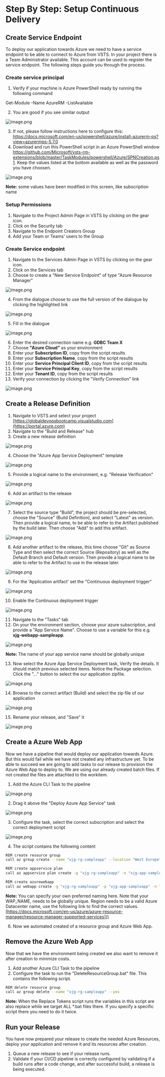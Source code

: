 # Step By Step: Setup Continuous Delivery #

## Create Service Endpoint ##
To deploy our application towards Azure we need to have a service endpoint to be able to connect to Azure from VSTS. 
In your project there is a Team Administrator available. This account can be used to register the service endpoint. The following steps guide you through the process. 

### Create service principal
1. Verify if your machine is Azure PowerShell ready by running the following command

Get-Module -Name AzureRM -ListAvailable

2. You are good if you see similar output

![image.png](.attachments/image-c3c82b1f-38d5-4071-9930-2f0b4f0744c8.png)

3. If not, please follow instructions here to configure this: https://docs.microsoft.com/en-us/powershell/azure/install-azurerm-ps?view=azurermps-5.7.0
4. Download and run this PowerShell script in an Azure PowerShell window https://github.com/Microsoft/vsts-rm-extensions/blob/master/TaskModules/powershell/Azure/SPNCreation.ps1.
Keep the values listed at the bottom available as well as the password you have choosen.

![image.png](.attachments/image-303a048e-656e-4bc9-97ac-f6ba1dab83e8.png)

**Note:** some values have been modified in this screen, like subscription name

### Setup Permissions
1. Navigate to the Project Admin Page in VSTS by clicking on the gear icon.
2. Click on the Security tab
3. Navigate to the Endpoint Creators Group
4. Add your Team or Teams' users to the Group

### Create Service endpoint
1. Navigate to the Services Admin Page in VSTS by clicking on the gear icon.
2. Click on the Services tab
3. Choose to create a "New Service Endpoint" of type "Azure Resource Manager"

![image.png](.attachments/image-d2ada4a4-2448-4884-ad0c-d8fe6445622a.png)

4. From the dialogue choose to use the full version of the dialogue by clicking the highlighted link

![image.png](.attachments/image-b60e9c9f-686e-49c0-9757-e4ef8abc8297.png)

5. Fill in the dialogue

![image.png](.attachments/image-d502980a-4f2e-471b-a56f-a69ad75f4b22.png)

6. Enter the desired connection name e.g. **GDBC Team X**
7. Choose **"Azure Cloud"** as your environment
8. Enter your **Subscription ID**, copy from the script results
9. Enter your **Subscription Name**, copy from the script results
10. Enter your **Service Principal Client ID**, copy from the script results
11. Enter your **Service Principal Key**, copy from the script results
12. Enter your **Tenant ID**, copy from the script results
13. Verify your connection by clicking the "Verify Connection" link

![image.png](.attachments/image-9fe14e05-975c-4745-83cd-86bc2f5b560c.png)

## Create a Release Definition ##
1. Navigate to VSTS and select your project
[https://globaldevopsbootcamp.visualstudio.com](https://portal.azure.com)
2. Navigate to the "Build and Release" hub
3. Create a new release definition

![image.png](.attachments/image-9e654f5a-6d8e-42a5-970f-7f8781346e98.png)

4. Choose the "Azure App Service Deployment" template

![image.png](.attachments/image-9fbb0fa1-5543-479d-8608-8caa930ac5e7.png)

5. Provide a logical name to the environment, e.g. "Release Verification"

![image.png](.attachments/image-77546d6e-af41-4221-a388-39ec58604bc4.png)

6. Add an artifact to the release 

![image.png](.attachments/image-29ce8775-a6d7-4337-82db-7a771e111be4.png)

7. Select the source type "Build", the project should be pre-selected, choose the "Source" (Build Definition), and select "Latest" as version. Then provide a logical name, to be able to refer to the Artifact published by the build later. Then choose "Add" to add this artifact.

![image.png](.attachments/image-ed77cfff-0d86-46cd-ac00-6a831b61caab.png)

8. Add another artifact to the release, this time choose "Git" as Source Type and then select the correct Source (Repository) as well as the Default Branch and Default version. Then provide a logical name to be able to refer to the Artifact to use in the release later.

![image.png](.attachments/image-a933b847-39f5-44ce-8c22-a2d54aab3c8f.png)

9. For the 'Application artifact' set the "Continuous deployment trigger"

![image.png](.attachments/image-4bf0b716-cb5c-4395-8bfc-b0fa6bb14756.png)

10. Enable the Continuous deployment trigger

![image.png](.attachments/image-ce3fdbd4-a4f6-4b41-99b5-5edf710080f8.png)

11. Navigate to the "Tasks" tab
12. On your the environment section, choose your azure subscription, and provide a "App Service Name". Choose to use a variable for this e.g. **xjg-webapp-sampleapp**. 

![image.png](.attachments/image-c2e54a97-9dd7-4e62-9aa9-f9be78384589.png)

**Note:** The name of your app service name should be globally unique

13. Now select the Azure App Service Deployment task, Verify the details. It should match previous selected items. Notice the Package selection. Click the "..." button to select the our application zipfile. 

![image.png](.attachments/image-40eea1ce-7aed-46e0-8c19-2cddf834819c.png)

14. Browse to the correct artifact (Build) and select the zip file of our application

![image.png](.attachments/image-e7535476-97a5-4e77-bb10-67a1a4d4ab3e.png)

15. Rename your release, and "Save" it

![image.png](.attachments/image-9281cbcd-8b72-4d15-b393-771ea3c23761.png)

## Create a Azure Web App ##
Now we have a pipeline that would deploy our application towards Azure. But this would fail while we have not created any infrastructure yet. To be able to succeed we are going to add tasks  to our release to provision the Azure Web App to deploy to. We are using our already created batch files. If not created the files are attachted to the workitem.

1. Add the Azure CLI Task to the pipeline

![image.png](.attachments/image-b916e975-b61c-4638-b156-c17d918bf753.png)

2. Drag it above the "Deploy Azure App Service" task

![image.png](.attachments/image-abd19e81-7c0d-414e-b26e-43ff97958664.png)

3. Configure the task, select the correct subscription and select the correct deployment script

![image.png](.attachments/image-5be1e9d1-1fbd-44e0-8245-7eabe17cecbb.png)

4. The script contains the following content

```bash
REM create resource group
call az group create --name "xjg-rg-sampleapp" --location "West Europe"

REM create appservice plan
call az appservice plan create -g "xjg-rg-sampleapp" -n "xjg-app-sampleapp" --sku F1

REM create azurewebapp 
call az webapp create -g "xjg-rg-sampleapp" -p "xjg-app-sampleapp" -n "xjg-webapp-sampleapp"
```

**Note:** You can specify your own preferred naming here. Note that your WAP_NAME, needs to be globally unique. Region needs to be a valid Azure Datacenter name, use the following link to find the correct values.
[https://docs.microsoft.com/en-us/azure/azure-resource-manager/resource-manager-supported-services]()

6. Now we automated created of a resource group and Azure Web App.

## Remove the Azure Web App
Now that we have the environment being created we also want to remove it after creation to minimize costs.
1. Add another Azure CLI Task to the pipeline
2. Configure the task to run the "DeleteResourceGroup.bat" file. This contains the following script.

```bash
REM delete resource group
call az group delete --name "xjg-rg-sampleapp" --yes
```

**Note:** When the Replace Tokens script runs the variables in this script are also replace while we target ALL *.bat files there. If you specify a specific script there you need to do it twice.

## Run your Release ##
You have now prepared your release to create the needed Azure Resources, deploy your application and remove it and its resources after creation.
1. Queue a new release to see if your release runs.
2. Validate if your CI/CD pipeline is correctly configured by validating if a build runs after a code change, and after successful build, a release is being executed.
